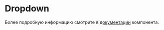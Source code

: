 # Dropdown

Более подробную информацию смотрите в <a href="https://lego.yandex-team.ru/lego-components/components/dropdown/examples" target="_blank">документации</a> компонента.
